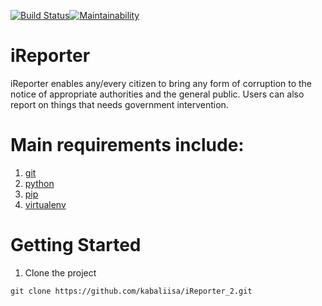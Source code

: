 [![Build Status](https://travis-ci.org/kabaliisa/iReporter_2.svg?branch=develop)](https://travis-ci.org/kabaliisa/iReporter_2)[![Maintainability](https://api.codeclimate.com/v1/badges/e7930497fc0b4809925b/maintainability)](https://codeclimate.com/github/kabaliisa/iReporter_2/maintainability)

# iReporter

iReporter enables
any/every citizen to bring any form of corruption to the notice of appropriate authorities and the general public. Users can also report on things that needs government intervention.

# Main requirements include:

1. [git](https://git-scm.com/)
2. [python](https://docs.python.org/3/)
3. [pip](https://pypi.org/project/pip/)
4. [virtualenv](https://virtualenv.pypa.io/en/stable/)

# Getting Started

1. Clone the project <br>

`git clone https://github.com/kabaliisa/iReporter_2.git`
